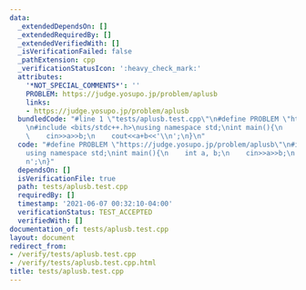 ```yaml
---
data:
  _extendedDependsOn: []
  _extendedRequiredBy: []
  _extendedVerifiedWith: []
  _isVerificationFailed: false
  _pathExtension: cpp
  _verificationStatusIcon: ':heavy_check_mark:'
  attributes:
    '*NOT_SPECIAL_COMMENTS*': ''
    PROBLEM: https://judge.yosupo.jp/problem/aplusb
    links:
    - https://judge.yosupo.jp/problem/aplusb
  bundledCode: "#line 1 \"tests/aplusb.test.cpp\"\n#define PROBLEM \"https://judge.yosupo.jp/problem/aplusb\"\
    \n#include <bits/stdc++.h>\nusing namespace std;\nint main(){\n    int a, b;\n\
    \    cin>>a>>b;\n    cout<<a+b<<'\\n';\n}\n"
  code: "#define PROBLEM \"https://judge.yosupo.jp/problem/aplusb\"\n#include <bits/stdc++.h>\n\
    using namespace std;\nint main(){\n    int a, b;\n    cin>>a>>b;\n    cout<<a+b<<'\\\
    n';\n}"
  dependsOn: []
  isVerificationFile: true
  path: tests/aplusb.test.cpp
  requiredBy: []
  timestamp: '2021-06-07 00:32:10-04:00'
  verificationStatus: TEST_ACCEPTED
  verifiedWith: []
documentation_of: tests/aplusb.test.cpp
layout: document
redirect_from:
- /verify/tests/aplusb.test.cpp
- /verify/tests/aplusb.test.cpp.html
title: tests/aplusb.test.cpp
---
```

